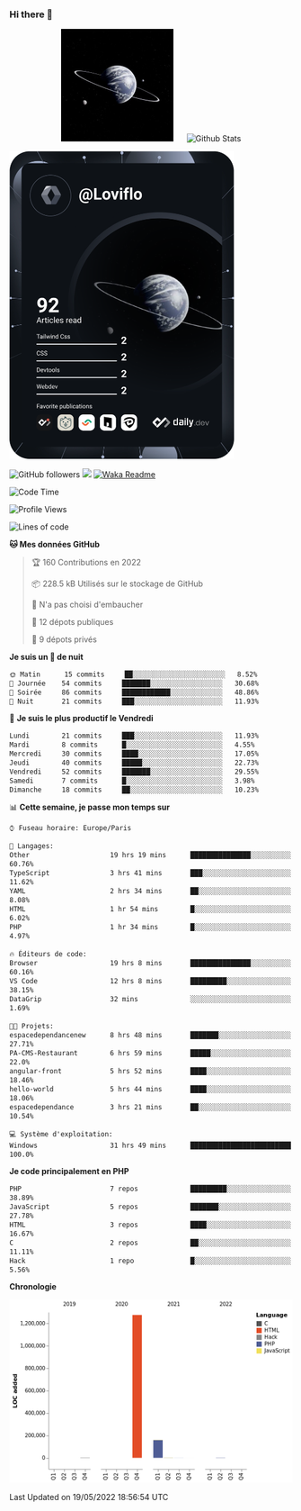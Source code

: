 ### Hi there 👋

<p align="center">
  <img src="https://github.com/Loviflo/Loviflo/blob/main/img/portrait.jpg" alt="Loviflo" height="200" style="margin-right: 20px"/>
  <img src="https://github-readme-stats.vercel.app/api?username=Loviflo&show_icons=true&theme=graywhite" alt="Github Stats" />
</p>

<a href="https://app.daily.dev/DailyDevTips"><img src="https://github.com/loviflo/loviflo/blob/main/devcard.svg" width="400" alt="Loviflo's Dev Card"/></a>

![GitHub followers](https://img.shields.io/github/followers/Loviflo?label=Follow&style=social)
![](https://visitor-badge.glitch.me/badge?page_id=Loviflo.Loviflo)
[![Waka Readme](https://github.com/Loviflo/Loviflo/actions/workflows/update-stats.yml/badge.svg)](https://github.com/Loviflo/Loviflo/actions/workflows/update-stats.yml)

<!--START_SECTION:waka-->
![Code Time](http://img.shields.io/badge/Code%20Time-0%20secs-blue)

![Profile Views](http://img.shields.io/badge/Vues%20du%20profil-5-blue)

![Lines of code](https://img.shields.io/badge/Depuis%20Hello%20World%2C%20j%27ai%20%C3%A9crit-1%20Million%20Lignes%20de%20code-blue)

**🐱 Mes données GitHub** 

> 🏆 160 Contributions en 2022
 > 
> 📦 228.5 kB Utilisés sur le stockage de GitHub 
 > 
> 🚫 N'a pas choisi d'embaucher
 > 
> 📜 12 dépots publiques 
 > 
> 🔑 9 dépots privés  
 > 
**Je suis un 🦉 de nuit** 

```text
🌞 Matin      15 commits     ██░░░░░░░░░░░░░░░░░░░░░░░   8.52% 
🌆 Journée    54 commits     ███████░░░░░░░░░░░░░░░░░░   30.68% 
🌃 Soirée     86 commits     ████████████░░░░░░░░░░░░░   48.86% 
🌙 Nuit       21 commits     ███░░░░░░░░░░░░░░░░░░░░░░   11.93%

```
📅 **Je suis le plus productif le Vendredi** 

```text
Lundi        21 commits     ███░░░░░░░░░░░░░░░░░░░░░░   11.93% 
Mardi        8 commits      █░░░░░░░░░░░░░░░░░░░░░░░░   4.55% 
Mercredi     30 commits     ████░░░░░░░░░░░░░░░░░░░░░   17.05% 
Jeudi        40 commits     █████░░░░░░░░░░░░░░░░░░░░   22.73% 
Vendredi     52 commits     ███████░░░░░░░░░░░░░░░░░░   29.55% 
Samedi       7 commits      █░░░░░░░░░░░░░░░░░░░░░░░░   3.98% 
Dimanche     18 commits     ██░░░░░░░░░░░░░░░░░░░░░░░   10.23%

```


📊 **Cette semaine, je passe mon temps sur** 

```text
⌚︎ Fuseau horaire: Europe/Paris

💬 Langages: 
Other                    19 hrs 19 mins      ███████████████░░░░░░░░░░   60.76% 
TypeScript               3 hrs 41 mins       ███░░░░░░░░░░░░░░░░░░░░░░   11.62% 
YAML                     2 hrs 34 mins       ██░░░░░░░░░░░░░░░░░░░░░░░   8.08% 
HTML                     1 hr 54 mins        █░░░░░░░░░░░░░░░░░░░░░░░░   6.02% 
PHP                      1 hr 34 mins        █░░░░░░░░░░░░░░░░░░░░░░░░   4.97%

🔥 Éditeurs de code: 
Browser                  19 hrs 8 mins       ███████████████░░░░░░░░░░   60.16% 
VS Code                  12 hrs 8 mins       █████████░░░░░░░░░░░░░░░░   38.15% 
DataGrip                 32 mins             ░░░░░░░░░░░░░░░░░░░░░░░░░   1.69%

🐱‍💻 Projets: 
espacedependancenew      8 hrs 48 mins       ███████░░░░░░░░░░░░░░░░░░   27.71% 
PA-CMS-Restaurant        6 hrs 59 mins       █████░░░░░░░░░░░░░░░░░░░░   22.0% 
angular-front            5 hrs 52 mins       ████░░░░░░░░░░░░░░░░░░░░░   18.46% 
hello-world              5 hrs 44 mins       ████░░░░░░░░░░░░░░░░░░░░░   18.06% 
espacedependance         3 hrs 21 mins       ██░░░░░░░░░░░░░░░░░░░░░░░   10.54%

💻 Système d'exploitation: 
Windows                  31 hrs 49 mins      █████████████████████████   100.0%

```

**Je code principalement en PHP** 

```text
PHP                      7 repos             █████████░░░░░░░░░░░░░░░░   38.89% 
JavaScript               5 repos             ███████░░░░░░░░░░░░░░░░░░   27.78% 
HTML                     3 repos             ████░░░░░░░░░░░░░░░░░░░░░   16.67% 
C                        2 repos             ██░░░░░░░░░░░░░░░░░░░░░░░   11.11% 
Hack                     1 repo              █░░░░░░░░░░░░░░░░░░░░░░░░   5.56%

```


**Chronologie**

![Chart not found](https://raw.githubusercontent.com/Loviflo/Loviflo/main/charts/bar_graph.png) 


 Last Updated on 19/05/2022 18:56:54 UTC
<!--END_SECTION:waka-->
